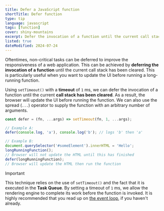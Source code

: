 ```yaml
---
title: Defer a JavaScript function
shortTitle: Defer function
type: tip
language: javascript
tags: [function]
cover: shiny-mountains
excerpt: Defer the invocation of a function until the current call stack has been cleared.
listed: true
dateModified: 2024-07-24
---
```


Oftentimes, non-critical tasks can be deferred to improve the responsiveness of a web application. This can be achieved by **deferring the invocation of a function** until the current call stack has been cleared. This is particularly useful when you want to update the UI before running a long-running function.

Using `setTimeout()` with a **timeout** of `1` ms, we can defer the invocation of a function until the current **call stack has been cleared**. As a result, the browser will update the UI before running the function. We can also use the spread (`...`) operator to supply the function with an arbitrary number of arguments.

```js
const defer = (fn, ...args) => setTimeout(fn, 1, ...args);

// Example A:
defer(console.log, 'a'), console.log('b'); // logs 'b' then 'a'

// Example B:
document.querySelector('#someElement').innerHTML = 'Hello';
longRunningFunction();
// Browser will not update the HTML until this has finished
defer(longRunningFunction);
// Browser will update the HTML then run the function
```

> [!IMPORTANT]
>
> This technique relies on the use of `setTimeout()` and the fact that it is executed in the **Task Queue**. By setting a timeout of `1` ms, we allow the rendering engine to complete its work before the function is invoked. It is highly recommended that you read up on [the event loop](/js/s/event-loop-explained), if you haven't already.
